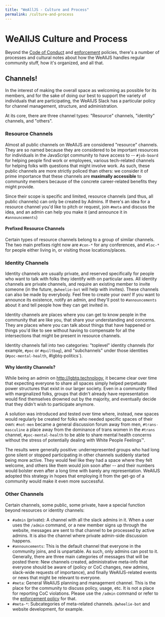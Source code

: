 ```yaml
---
title: "WeAllJS - Culture and Process"
permalink: /culture-and-process
---
```


# WeAllJS Culture and Process

Beyond the [Code of Conduct](/code-of-conduct.html) and
[enforcement](/enforcement.html) policies, there's a number of processes and
cultural notes about how the WeAllJS handles regular community stuff, how it's
organized, and all that.

## Channels!

In the interest of making the overall space as welcoming as possible for its
members, and for the sake of doing our best to support the variety of
individuals that are participating, the WeAllJS Slack has a particular policy
for channel management, structure, and administration.

At its core, there are three channel types: "Resource" channels, "identity"
channels, and "others".

### Resource Channels

Almost all public channels on WeAllJS are considered "resource" channels. They
are so named because they are considered to be important resources for
individuals in the JavaScript community to have access to -- `#job-board` for
helping people find work or employees, various tech-related channels for helping
folks with questions that might involve work. As such, these public channels are
more strictly policed than others: we consider it of prime importance that these
channels are **maximally accessible** to community members because of the
concrete career-related benefits they might provide.

Since their scope is specific and limited, resource channels (and thus, all
public channels) can only be created by Admins. If there's an idea for a
resource channel you'd like to pitch or request, join `#meta` and discuss the
idea, and an admin can help you make it (and announce it in `#announcements`)

#### Prefixed Resource Channels

Certain types of resource channels belong to a group of similar channels. The
two main prefixes right now are `#con-*` for any conferences, and `#loc-*` for
people either living in, or visiting those locations/places.

### Identity Channels

Identity channels are usually private, and reserved specifically for people who
want to talk with folks they identify with on particular axes. All identity
channels are private channels, and require an existing member to invite someone
(in the future, `@wheelie-bot` will help with invites). These channels can also
be made by everybody. Feel free to create your own! If you want to announce its
existence, notify an admin, and they'll post to `#announcements` about it and
tell people how they can get invited in.

Identity channels are places where you can get to know people in the community
that are like you, that share your understanding and concerns. They are places
where you can talk about things that have happened or things you'd like to see
without having to compensate for all the intersections that might be present in
resource channels.

Identity channels fall into two categories: "toplevel" identity channels (for
example, `#poc` or `#quiltbag`), and "subchannels" under those identities
(`#poc-mental-health`, #lgbtq-politics`).

#### Why Identity Channels?

While being an admin on http://lgbtq.technology, it became clear over time that
expecting everyone to share all spaces simply helped perpetuate power structures
that exist in our larger society. Even in a community filled with marginalized
folks, groups that didn't already have representation would find themselves
drowned out by the majority, and eventually decide that they didn't wish to
participate anymore.

A solution was introduced and tested over time where, instead, new spaces would
regularly be created for folks who needed specific spaces of their own:
`#not-men` became a general discussion forum away from men, `#trans-masculine` a
place away from the dominance of trans women in the `#trans` channel,
`#poc-mental-health` to be able to share mental health concerns without the
stress of potentially dealing with White People Feelings™.

The results were generally positive: underrepresented groups who had long gone
silent or stopped participating in other channels suddenly started being more
active. They would feel like they had a space where they felt welcome, and
others like them would join soon after -- and their numbers would bolster even
after a long time with barely any representation. WeAllJS adopted this strategy
in hopes that employing it from the get-go of a community would make it even
more successful.

### Other Channels

Certain channels, some public, some private, have a special function beyond
resources or identity channels:

* `#admin` (private): A channel with all the slack admins in it. When a user
  uses the `/admin` command, or a new member signs up through the website,
  messages are sent to that channel to be processed by active admins. It is also
  the channel where private admin-side discussion happens.
* `#announcements`: This is the default channel that everyone in the community joins, and is unpartable. As such, only admins can post to it. Generally, there are three main categories of messages that will be posted there: New channels created, administrative meta-info that everyone should be aware of (policy or CoC changes, new admins, slack-wide requests of importance), and finally WeAllJS-related events or news that might be relevant to everyone.
* `#meta`: General WeAllJS planning and management channel. This is the place for the community to discuss policy, usage, etc. It is not a place for reporting CoC violations. Please use the `/admin` command or refer to the [enforcement policy](/enforcement.html) for that.
* `#meta-*`: Subcategories of meta-related channels. `@wheelie-bot` and website development, for example.
